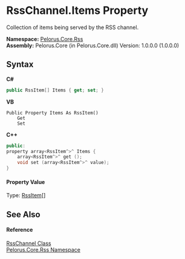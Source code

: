 # RssChannel.Items Property 
 

Collection of items being served by the RSS channel.

**Namespace:**&nbsp;<a href="683C06D0">Pelorus.Core.Rss</a><br />**Assembly:**&nbsp;Pelorus.Core (in Pelorus.Core.dll) Version: 1.0.0.0 (1.0.0.0)

## Syntax

**C#**<br />
``` C#
public RssItem[] Items { get; set; }
```

**VB**<br />
``` VB
Public Property Items As RssItem()
	Get
	Set
```

**C++**<br />
``` C++
public:
property array<RssItem^>^ Items {
	array<RssItem^>^ get ();
	void set (array<RssItem^>^ value);
}
```


#### Property Value
Type: <a href="B355BC7A">RssItem</a>[]

## See Also


#### Reference
<a href="8911D1C7">RssChannel Class</a><br /><a href="683C06D0">Pelorus.Core.Rss Namespace</a><br />